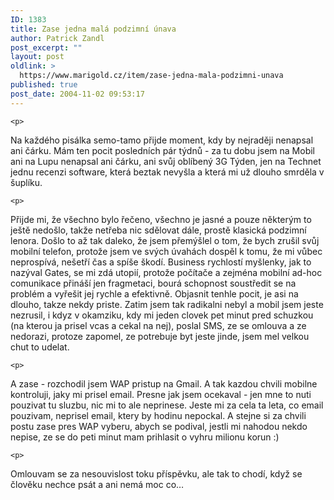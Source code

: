 ```yaml
---
ID: 1383
title: Zase jedna malá podzimní únava
author: Patrick Zandl
post_excerpt: ""
layout: post
oldlink: >
  https://www.marigold.cz/item/zase-jedna-mala-podzimni-unava
published: true
post_date: 2004-11-02 09:53:17
---
```

	<p>
Na každého pisálka semo-tamo přijde moment, kdy by nejraději nenapsal ani čárku. Mám ten pocit posledních pár týdnů - za tu dobu jsem na Mobil ani na Lupu nenapsal ani čárku, ani svůj oblíbený 3G Týden, jen na Technet jednu recenzi software, která beztak nevyšla a která mi už dlouho smrděla v šuplíku. </p>

	<p>
Přijde mi, že všechno bylo řečeno, všechno je jasné a pouze některým to ještě nedošlo, takže netřeba nic sdělovat dále, prostě klasická podzimní lenora. Došlo to až tak daleko, že jsem přemýšlel o tom, že bych zrušil svůj mobilní telefon, protože jsem ve svých úvahách dospěl k tomu, že mi vůbec neprospívá, nešetří čas a spíše škodí. Business rychlostí myšlenky, jak to nazýval Gates, se mi zdá utopií, protože počítače a zejména mobilní ad-hoc comunikace přináší jen fragmetaci, bourá schopnost soustředit se na problém a vyřešit jej rychle a efektivně. Objasnit tenhle pocit, je asi na dlouho, takze nekdy priste. Zatim jsem tak radikalni nebyl a mobil jsem jeste nezrusil, i kdyz v okamziku, kdy mi jeden clovek pet minut pred schuzkou (na kterou ja prisel vcas a cekal na nej), poslal SMS, ze se omlouva a ze nedorazi, protoze zapomel, ze potrebuje byt jeste jinde, jsem mel velkou chut to udelat. </p>

	<p>
A zase - rozchodil jsem WAP pristup na Gmail. A tak kazdou chvili mobilne kontroluji, jaky mi prisel email. Presne jak jsem ocekaval - jen mne to nuti pouzivat tu sluzbu, nic mi to ale neprinese. Jeste mi za cela ta leta, co email pouzivam, neprisel email, ktery by hodinu nepockal. A stejne si za chvili postu zase pres WAP vyberu, abych se podival, jestli mi nahodou nekdo nepise, ze se do peti minut mam prihlasit o vyhru milionu korun :)</p>

	<p>
Omlouvam se za nesouvislost toku příspěvku, ale tak to chodí, když se člověku nechce psát a ani nemá moc co&#8230;
</p>
